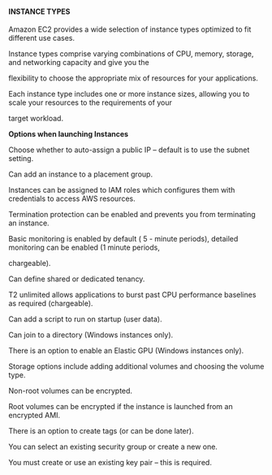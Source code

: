 #### INSTANCE TYPES


Amazon EC2 provides a wide selection of instance types optimized to fit different use cases.


Instance types comprise varying combinations of CPU, memory, storage, and networking capacity and give you the

flexibility to choose the appropriate mix of resources for your applications.


Each instance type includes one or more instance sizes, allowing you to scale your resources to the requirements of your

target workload.


**Options when launching Instances**


Choose whether to auto-assign a public IP – default is to use the subnet setting.


Can add an instance to a placement group.


Instances can be assigned to IAM roles which configures them with credentials to access AWS resources.


Termination protection can be enabled and prevents you from terminating an instance.


Basic monitoring is enabled by default ( 5 - minute periods), detailed monitoring can be enabled (1 minute periods,

chargeable).


Can define shared or dedicated tenancy.


T2 unlimited allows applications to burst past CPU performance baselines as required (chargeable).


Can add a script to run on startup (user data).


Can join to a directory (Windows instances only).


There is an option to enable an Elastic GPU (Windows instances only).


Storage options include adding additional volumes and choosing the volume type.


Non-root volumes can be encrypted.


Root volumes can be encrypted if the instance is launched from an encrypted AMI.


There is an option to create tags (or can be done later).


You can select an existing security group or create a new one.


You must create or use an existing key pair – this is required.

